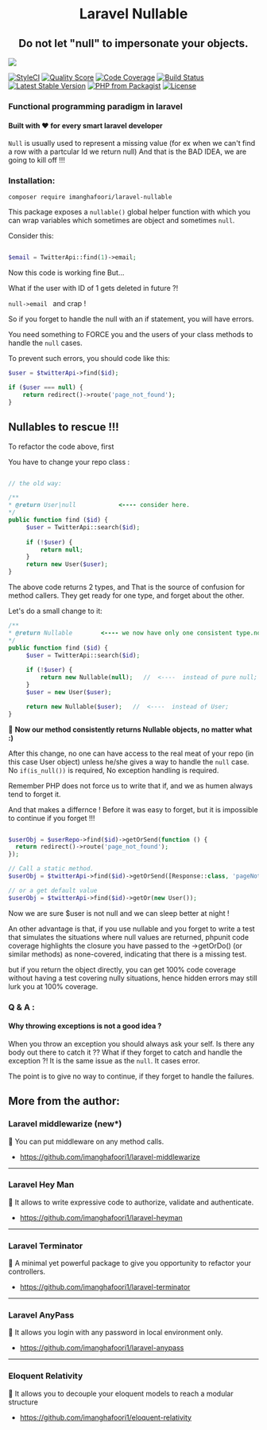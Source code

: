 
<h1 align="center"> Laravel Nullable</h1>

<h2  align="center">Do not let "null" to impersonate your objects.</h2>

<img src="https://user-images.githubusercontent.com/6961695/63855847-9524ef00-c9b5-11e9-92dc-9e5232741199.png"/>
   
   
   <p align="center">
   
   <a href="https://github.styleci.io/repos/198048918" rel="nofollow"><img src="https://camo.githubusercontent.com/eb20fd626fa8b25bb725cb77f91779c724bc48ad/68747470733a2f2f6769746875622e7374796c6563692e696f2f7265706f732f3139383034383931382f736869656c643f6272616e63683d616e616c797369732d586b33453479" alt="StyleCI" data-canonical-src="https://github.styleci.io/repos/198048918/shield?branch=analysis-Xk3E4y" style="max-width:100%;"></a>
<a href="https://scrutinizer-ci.com/g/imanghafoori1/laravel-nullable" rel="nofollow"><img src="https://camo.githubusercontent.com/41bca3726697592f356f1e789d37997aac201519/68747470733a2f2f696d672e736869656c64732e696f2f7363727574696e697a65722f672f696d616e676861666f6f7269312f6c61726176656c2d6e756c6c61626c652e7376673f7374796c653d666c61742d737175617265" alt="Quality Score" data-canonical-src="https://img.shields.io/scrutinizer/g/imanghafoori1/laravel-nullable.svg?style=flat-square" style="max-width:100%;"></a>
<a href="https://scrutinizer-ci.com/g/imanghafoori1/laravel-nullable/?branch=master" rel="nofollow"><img src="https://camo.githubusercontent.com/1eeff0bf14f35448520631b23321844d90dbe986/68747470733a2f2f7363727574696e697a65722d63692e636f6d2f672f696d616e676861666f6f7269312f6c61726176656c2d6e756c6c61626c652f6261646765732f636f7665726167652e706e673f623d6d6173746572" alt="Code Coverage" data-canonical-src="https://scrutinizer-ci.com/g/imanghafoori1/laravel-nullable/badges/coverage.png?b=master" style="max-width:100%;"></a>
<a href="https://travis-ci.org/imanghafoori1/laravel-nullable" rel="nofollow"><img src="https://camo.githubusercontent.com/af8075aac34f51b9bb627143545f00bb247b44d4/68747470733a2f2f7472617669732d63692e6f72672f696d616e676861666f6f7269312f6c61726176656c2d6e756c6c61626c652e7376673f6272616e63683d6d6173746572" alt="Build Status" data-canonical-src="https://travis-ci.org/imanghafoori1/laravel-nullable.svg?branch=master" style="max-width:100%;"></a>
<a href="https://packagist.org/packages/imanghafoori/laravel-nullable" rel="nofollow"><img src="https://camo.githubusercontent.com/ad783a174a9a32fc6415825c41eb8d631f43c82e/68747470733a2f2f706f7365722e707567782e6f72672f696d616e676861666f6f72692f6c61726176656c2d6e756c6c61626c652f762f737461626c65" alt="Latest Stable Version" data-canonical-src="https://poser.pugx.org/imanghafoori/laravel-nullable/v/stable" style="max-width:100%;"></a>
<a target="_blank" rel="noopener noreferrer" href="https://camo.githubusercontent.com/53867af7105346d348a9fce0d888c67ff4498262/68747470733a2f2f696d672e736869656c64732e696f2f7061636b61676973742f7068702d762f6469706c6f646f636b65722f636f6d6d656e74732d6c6f616465722e7376673f636f6c6f723d386139326262266c6f676f3d706870266c6f676f436f6c6f723d666666"><img src="https://camo.githubusercontent.com/53867af7105346d348a9fce0d888c67ff4498262/68747470733a2f2f696d672e736869656c64732e696f2f7061636b61676973742f7068702d762f6469706c6f646f636b65722f636f6d6d656e74732d6c6f616465722e7376673f636f6c6f723d386139326262266c6f676f3d706870266c6f676f436f6c6f723d666666" alt="PHP from Packagist" data-canonical-src="https://img.shields.io/packagist/php-v/diplodocker/comments-loader.svg?color=8a92bb&amp;logo=php&amp;logoColor=fff" style="max-width:100%;"></a>
<a href="https://packagist.org/packages/imanghafoori/laravel-anypass" rel="nofollow"><img src="https://camo.githubusercontent.com/c80bc97504e609e27ff81f3fa18c7c500104a7aa/68747470733a2f2f706f7365722e707567782e6f72672f696d616e676861666f6f72692f6c61726176656c2d616e79706173732f6c6963656e7365" alt="License" data-canonical-src="https://poser.pugx.org/imanghafoori/laravel-anypass/license" style="max-width:100%;"></a></p>

### Functional programming paradigm in laravel

#### Built with :heart: for every smart laravel developer


`Null` is usually used to represent a missing value (for ex when we can't find a row with a partcular Id we return null)
And that is the BAD IDEA, we are going to kill off !!!


### Installation:

```
composer require imanghafoori/laravel-nullable
```

This package exposes a `nullable()` global helper function with which you can wrap variables which sometimes are object and sometimes `null`.

Consider this:

```php

$email = TwitterApi::find(1)->email;

```

Now this code is working fine But...

What if the user with ID of 1 gets deleted in future ?!

```null->email ```  and crap !

So if you forget to handle the null with an if statement, you will have errors.

You need something to FORCE you and the users of your class methods to handle the `null` cases.

To prevent such errors, you should code like this:

```php
$user = $twitterApi->find($id);

if ($user === null) {
    return redirect()->route('page_not_found');
}

```

## Nullables to rescue !!!

To refactor the code above, first

You have to change your repo class :

```php

// the old way:

/**
* @return User|null            <---- consider here.
*/
public function find ($id) {
     $user = TwitterApi::search($id);
     
     if (!$user) {
         return null;
     }
     return new User($user);   
}
```
The above code returns 2 types, and That is the source of confusion for method callers.
They get ready for one type, and forget about the other.

Let's do a small change to it:

```php
/**
* @return Nullable        <---- we now have only one consistent type.not two.
*/
public function find ($id) {
     $user = TwitterApi::search($id);
     
     if (!$user) {
         return new Nullable(null);   //  <----  instead of pure null;
     }
     $user = new User($user);   

     return new Nullable($user);   //  <----  instead of User;
}
```

:bell: **Now our method consistently returns Nullable objects, no matter what :)** 

After this change, no one can have access to the real meat of your repo (in this case User object) unless he/she gives a way to handle the `null` case. 
No `if(is_null())` is required, No exception handling is required.

Remember PHP does not force us to write that if, and we as humen always tend to forget it.


And that makes a differnce ! Before it was easy to forget, but it is impossible to continue if you forget !!!

```php

$userObj = $userRepo->find($id)->getOrSend(function () {
  return redirect()->route('page_not_found');
});

// Call a static method.
$userObj = $twitterApi->find($id)->getOrSend([Response::class, 'pageNotFound']);

// or a get default value
$userObj = $twitterApi->find($id)->getOr(new User());


```

Now we are sure $user is not null and we can sleep better at night !

An other advantage is that, if you use nullable and you forget to write a test that simulates the situations where null values are returned, phpunit code coverage highlights the closure you have passed to the ->getOrDo() (or similar methods) as none-covered, indicating that there is a missing test.

but if you return the object directly, you can get 100% code coverage without having a test covering nully situations, hence hidden errors may still lurk you at 100% coverage.

### Q & A :

#### Why throwing exceptions is not a good idea ?

When you throw an exception you should always ask your self. Is there any body out there to catch it ??
What if they forget to catch and handle the exception ?! It is the same issue as the `null`.
It cases error.

The point is to give no way to continue, if they forget to handle the failures.


## More from the author:

###  Laravel middlewarize (new*)

:gem: You can put middleware on any method calls.

- https://github.com/imanghafoori1/laravel-middlewarize

-----------

### Laravel Hey Man

:gem: It allows to write expressive code to authorize, validate and authenticate.

- https://github.com/imanghafoori1/laravel-heyman


------------

### Laravel Terminator


 :gem: A minimal yet powerful package to give you opportunity to refactor your controllers.

- https://github.com/imanghafoori1/laravel-terminator


------------

### Laravel AnyPass

:gem: It allows you login with any password in local environment only.

- https://github.com/imanghafoori1/laravel-anypass

------------

### Eloquent Relativity

:gem: It allows you to decouple your eloquent models to reach a modular structure

- https://github.com/imanghafoori1/eloquent-relativity
